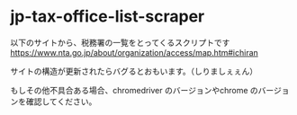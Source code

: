 # jp-tax-office-list-scraper

以下のサイトから、税務署の一覧をとってくるスクリプトです
https://www.nta.go.jp/about/organization/access/map.htm#ichiran

サイトの構造が更新されたらバグるとおもいます。（しりましぇぇん）

もしその他不具合ある場合、chromedriver のバージョンやchrome のバージョンを確認してください。
